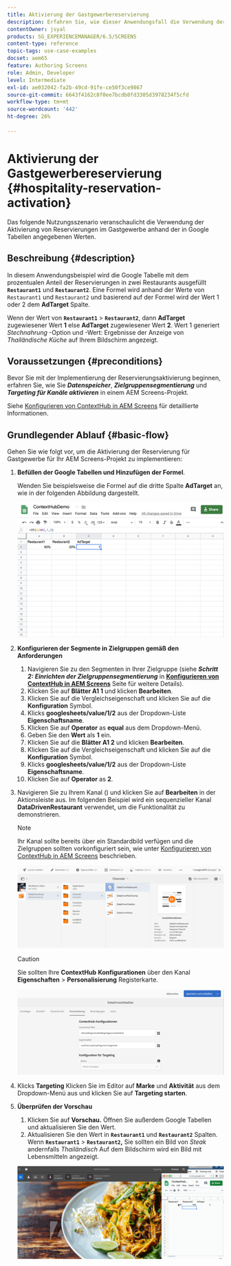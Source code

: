 ```yaml
---
title: Aktivierung der Gastgewerbereservierung
description: Erfahren Sie, wie dieser Anwendungsfall die Verwendung der Aktivierung der Gastgewerbereservierung anhand der in Google Tabellen angegebenen Werte veranschaulicht.
contentOwner: jsyal
products: SG_EXPERIENCEMANAGER/6.5/SCREENS
content-type: reference
topic-tags: use-case-examples
docset: aem65
feature: Authoring Screens
role: Admin, Developer
level: Intermediate
exl-id: ae032042-fa2b-49cd-91fe-ce50f3ce9867
source-git-commit: 6643f4162c8f0ee7bcdb0fd3305d3978234f5cfd
workflow-type: tm+mt
source-wordcount: '442'
ht-degree: 26%

---
```


# Aktivierung der Gastgewerbereservierung {#hospitality-reservation-activation}

Das folgende Nutzungsszenario veranschaulicht die Verwendung der Aktivierung von Reservierungen im Gastgewerbe anhand der in Google Tabellen angegebenen Werten.

## Beschreibung {#description}

In diesem Anwendungsbeispiel wird die Google Tabelle mit dem prozentualen Anteil der Reservierungen in zwei Restaurants ausgefüllt **`Restaurant1`** und **`Restaurant2`**. Eine Formel wird anhand der Werte von `Restaurant1` und `Restaurant2` und basierend auf der Formel wird der Wert 1 oder 2 dem **AdTarget** Spalte.

Wenn der Wert von **`Restaurant1`** > **`Restaurant2`**, dann **AdTarget** zugewiesener Wert **1** else **AdTarget** zugewiesener Wert **2**. Wert 1 generiert *Stechnahrung* -Option und -Wert: Ergebnisse der Anzeige von *Thailändische Küche* auf Ihrem Bildschirm angezeigt.

## Voraussetzungen {#preconditions}

Bevor Sie mit der Implementierung der Reservierungsaktivierung beginnen, erfahren Sie, wie Sie ***Datenspeicher***, ***Zielgruppensegmentierung*** und ***Targeting für Kanäle aktivieren*** in einem AEM Screens-Projekt.

Siehe [Konfigurieren von ContextHub in AEM Screens](configuring-context-hub.md) für detaillierte Informationen.

## Grundlegender Ablauf {#basic-flow}

Gehen Sie wie folgt vor, um die Aktivierung der Reservierung für Gastgewerbe für Ihr AEM Screens-Projekt zu implementieren:

1. **Befüllen der Google Tabellen und Hinzufügen der Formel**.

   Wenden Sie beispielsweise die Formel auf die dritte Spalte **AdTarget** an, wie in der folgenden Abbildung dargestellt.

   ![screen_shot_2019-04-29at94132am](assets/screen_shot_2019-04-29at94132am.png)

1. **Konfigurieren der Segmente in Zielgruppen gemäß den Anforderungen**

   1. Navigieren Sie zu den Segmenten in Ihrer Zielgruppe (siehe ***Schritt 2: Einrichten der Zielgruppensegmentierung*** in **[Konfigurieren von ContextHub in AEM Screens](configuring-context-hub.md)** Seite für weitere Details).
   1. Klicken Sie auf **Blätter A1 1** und klicken **Bearbeiten**.
   1. Klicken Sie auf die Vergleichseigenschaft und klicken Sie auf die **Konfiguration** Symbol.
   1. Klicks **googlesheets/value/1/2** aus der Dropdown-Liste **Eigenschaftsname**.
   1. Klicken Sie auf **Operator** as **equal** aus dem Dropdown-Menü.
   1. Geben Sie den **Wert** als **1** ein.
   1. Klicken Sie auf die **Blätter A1 2** und klicken **Bearbeiten**.
   1. Klicken Sie auf die Vergleichseigenschaft und klicken Sie auf die **Konfiguration** Symbol.
   1. Klicks **googlesheets/value/1/2** aus der Dropdown-Liste **Eigenschaftsname**.
   1. Klicken Sie auf **Operator** as **2**.

1. Navigieren Sie zu Ihrem Kanal () und klicken Sie auf **Bearbeiten** in der Aktionsleiste aus. Im folgenden Beispiel wird ein sequenzieller Kanal **DataDrivenRestaurant** verwendet, um die Funktionalität zu demonstrieren.

   >[!NOTE]
   >
   >Ihr Kanal sollte bereits über ein Standardbild verfügen und die Zielgruppen sollten vorkonfiguriert sein, wie unter [Konfigurieren von ContextHub in AEM Screens](configuring-context-hub.md) beschrieben.

   ![screen_shot_2019-05-08at14652pm](assets/screen_shot_2019-05-08at14652pm.png)

   >[!CAUTION]
   >
   >Sie sollten Ihre **ContextHub** **Konfigurationen** über den Kanal **Eigenschaften** > **Personalisierung** Registerkarte.

   ![screen_shot_2019-05-08at114106am](assets/screen_shot_2019-05-08at114106am.png)

1. Klicks **Targeting** Klicken Sie im Editor auf **Marke** und **Aktivität** aus dem Dropdown-Menü aus und klicken Sie auf **Targeting starten**.
1. **Überprüfen der Vorschau**

   1. Klicken Sie auf **Vorschau.** Öffnen Sie außerdem Google Tabellen und aktualisieren Sie den Wert.
   1. Aktualisieren Sie den Wert in **`Restaurant1`** und **`Restaurant2`** Spalten. Wenn **`Restaurant1`** > **`Restaurant2`,** Sie sollten ein Bild von *Steak* andernfalls *Thailändisch* Auf dem Bildschirm wird ein Bild mit Lebensmitteln angezeigt.

   ![result5](assets/result5.gif)
